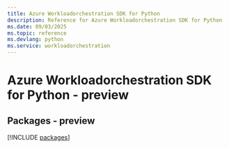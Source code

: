 ```yaml
---
title: Azure Workloadorchestration SDK for Python
description: Reference for Azure Workloadorchestration SDK for Python
ms.date: 09/03/2025
ms.topic: reference
ms.devlang: python
ms.service: workloadorchestration
---
```

# Azure Workloadorchestration SDK for Python - preview
## Packages - preview
[!INCLUDE [packages](workloadorchestration-index.md)]